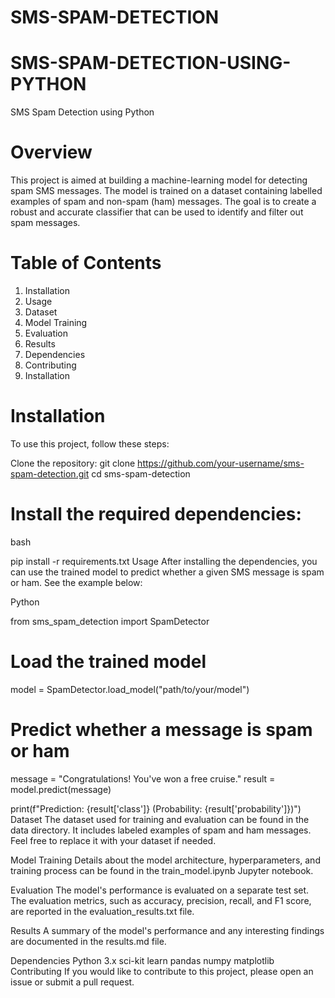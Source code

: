 # SMS-SPAM-DETECTION
# SMS-SPAM-DETECTION-USING-PYTHON
SMS Spam Detection using Python
# Overview
This project is aimed at building a machine-learning model for detecting spam SMS messages. The model is trained on a dataset containing labelled examples of spam and non-spam (ham) messages. The goal is to create a robust and accurate classifier that can be used to identify and filter out spam messages.

# Table of Contents
 1. Installation
 2. Usage
 3. Dataset
 4. Model Training
 5. Evaluation
 6. Results
 7. Dependencies
 8. Contributing
 9. Installation

# Installation
To use this project, follow these steps:

Clone the repository:
 git clone https://github.com/your-username/sms-spam-detection.git
 cd sms-spam-detection

# Install the required dependencies:

bash

pip install -r requirements.txt Usage After installing the dependencies, you can use the trained model to predict whether a given SMS message is spam or ham. See the example below:

Python

from sms_spam_detection import SpamDetector

# Load the trained model
model = SpamDetector.load_model("path/to/your/model")

# Predict whether a message is spam or ham
message = "Congratulations! You've won a free cruise." result = model.predict(message)

print(f"Prediction: {result['class']} (Probability: {result['probability']})") Dataset The dataset used for training and evaluation can be found in the data directory. It includes labeled examples of spam and ham messages. Feel free to replace it with your dataset if needed.

Model Training Details about the model architecture, hyperparameters, and training process can be found in the train_model.ipynb Jupyter notebook.

Evaluation The model's performance is evaluated on a separate test set. The evaluation metrics, such as accuracy, precision, recall, and F1 score, are reported in the evaluation_results.txt file.

Results A summary of the model's performance and any interesting findings are documented in the results.md file.

Dependencies Python 3.x sci-kit learn pandas numpy matplotlib Contributing If you would like to contribute to this project, please open an issue or submit a pull request.
